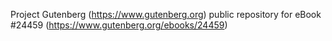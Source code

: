 Project Gutenberg (https://www.gutenberg.org) public repository for eBook #24459 (https://www.gutenberg.org/ebooks/24459)
